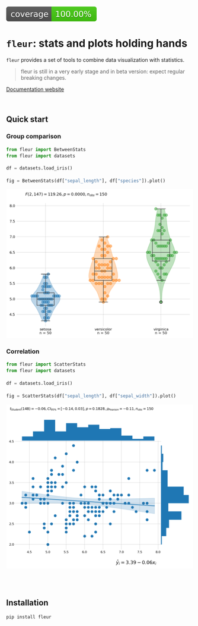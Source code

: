 

<!-- Automatically generated, uses README.qmd to modify README.md -->

![Coverage](coverage-badge.svg)

# `fleur`: stats and plots holding hands

`fleur` provides a set of tools to combine data visualization with
statistics.

> fleur is still in a very early stage and in beta version: expect
> regular breaking changes.

[Documentation website](https://y-sunflower.github.io/fleur/)

<br>

## Quick start

### Group comparison

``` python
from fleur import BetweenStats
from fleur import datasets

df = datasets.load_iris()

fig = BetweenStats(df["sepal_length"], df["species"]).plot()
```

![](README_files/figure-commonmark/cell-3-output-1.png)

### Correlation

``` python
from fleur import ScatterStats
from fleur import datasets

df = datasets.load_iris()

fig = ScatterStats(df["sepal_length"], df["sepal_width"]).plot()
```

![](README_files/figure-commonmark/cell-4-output-1.png)

<br><br>

## Installation

``` bash
pip install fleur
```

<br><br>
